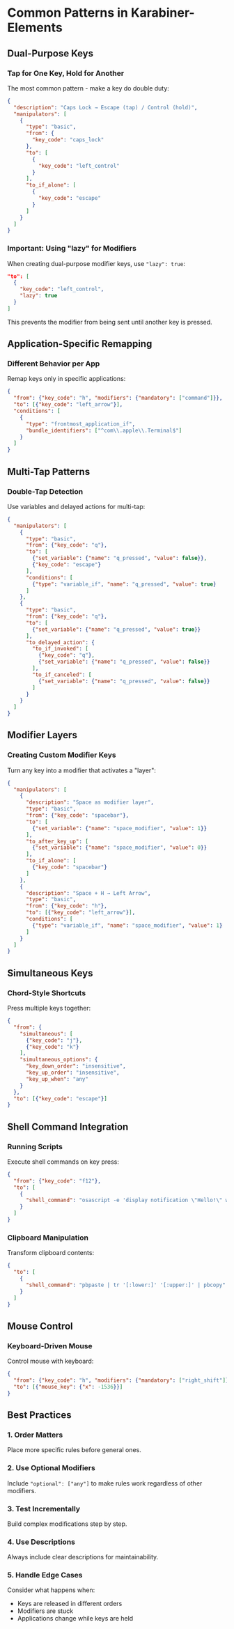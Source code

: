 # Common Patterns in Karabiner-Elements

## Dual-Purpose Keys

### Tap for One Key, Hold for Another
The most common pattern - make a key do double duty:

```json
{
  "description": "Caps Lock → Escape (tap) / Control (hold)",
  "manipulators": [
    {
      "type": "basic",
      "from": {
        "key_code": "caps_lock"
      },
      "to": [
        {
          "key_code": "left_control"
        }
      ],
      "to_if_alone": [
        {
          "key_code": "escape"
        }
      ]
    }
  ]
}
```

### Important: Using "lazy" for Modifiers
When creating dual-purpose modifier keys, use `"lazy": true`:

```json
"to": [
  {
    "key_code": "left_control",
    "lazy": true
  }
]
```

This prevents the modifier from being sent until another key is pressed.

## Application-Specific Remapping

### Different Behavior per App
Remap keys only in specific applications:

```json
{
  "from": {"key_code": "h", "modifiers": {"mandatory": ["command"]}},
  "to": [{"key_code": "left_arrow"}],
  "conditions": [
    {
      "type": "frontmost_application_if",
      "bundle_identifiers": ["^com\\.apple\\.Terminal$"]
    }
  ]
}
```

## Multi-Tap Patterns

### Double-Tap Detection
Use variables and delayed actions for multi-tap:

```json
{
  "manipulators": [
    {
      "type": "basic",
      "from": {"key_code": "q"},
      "to": [
        {"set_variable": {"name": "q_pressed", "value": false}},
        {"key_code": "escape"}
      ],
      "conditions": [
        {"type": "variable_if", "name": "q_pressed", "value": true}
      ]
    },
    {
      "type": "basic",
      "from": {"key_code": "q"},
      "to": [
        {"set_variable": {"name": "q_pressed", "value": true}}
      ],
      "to_delayed_action": {
        "to_if_invoked": [
          {"key_code": "q"},
          {"set_variable": {"name": "q_pressed", "value": false}}
        ],
        "to_if_canceled": [
          {"set_variable": {"name": "q_pressed", "value": false}}
        ]
      }
    }
  ]
}
```

## Modifier Layers

### Creating Custom Modifier Keys
Turn any key into a modifier that activates a "layer":

```json
{
  "manipulators": [
    {
      "description": "Space as modifier layer",
      "type": "basic",
      "from": {"key_code": "spacebar"},
      "to": [
        {"set_variable": {"name": "space_modifier", "value": 1}}
      ],
      "to_after_key_up": [
        {"set_variable": {"name": "space_modifier", "value": 0}}
      ],
      "to_if_alone": [
        {"key_code": "spacebar"}
      ]
    },
    {
      "description": "Space + H → Left Arrow",
      "type": "basic",
      "from": {"key_code": "h"},
      "to": [{"key_code": "left_arrow"}],
      "conditions": [
        {"type": "variable_if", "name": "space_modifier", "value": 1}
      ]
    }
  ]
}
```

## Simultaneous Keys

### Chord-Style Shortcuts
Press multiple keys together:

```json
{
  "from": {
    "simultaneous": [
      {"key_code": "j"},
      {"key_code": "k"}
    ],
    "simultaneous_options": {
      "key_down_order": "insensitive",
      "key_up_order": "insensitive",
      "key_up_when": "any"
    }
  },
  "to": [{"key_code": "escape"}]
}
```

## Shell Command Integration

### Running Scripts
Execute shell commands on key press:

```json
{
  "from": {"key_code": "f12"},
  "to": [
    {
      "shell_command": "osascript -e 'display notification \"Hello!\" with title \"Karabiner\"'"
    }
  ]
}
```

### Clipboard Manipulation
Transform clipboard contents:

```json
{
  "to": [
    {
      "shell_command": "pbpaste | tr '[:lower:]' '[:upper:]' | pbcopy"
    }
  ]
}
```

## Mouse Control

### Keyboard-Driven Mouse
Control mouse with keyboard:

```json
{
  "from": {"key_code": "h", "modifiers": {"mandatory": ["right_shift"]}},
  "to": [{"mouse_key": {"x": -1536}}]
}
```

## Best Practices

### 1. Order Matters
Place more specific rules before general ones.

### 2. Use Optional Modifiers
Include `"optional": ["any"]` to make rules work regardless of other modifiers.

### 3. Test Incrementally
Build complex modifications step by step.

### 4. Use Descriptions
Always include clear descriptions for maintainability.

### 5. Handle Edge Cases
Consider what happens when:
- Keys are released in different orders
- Modifiers are stuck
- Applications change while keys are held
